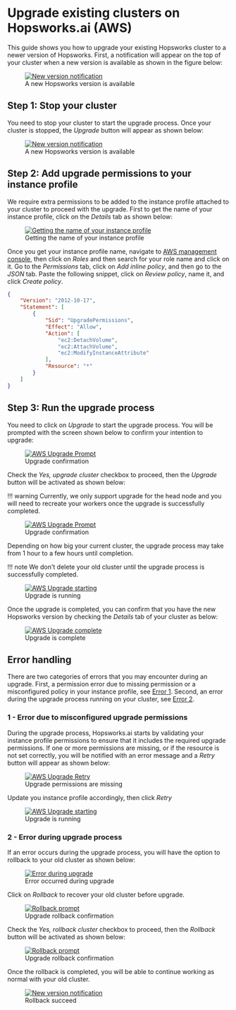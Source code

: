 # Upgrade existing clusters on Hopsworks.ai (AWS)
This guide shows you how to upgrade your existing Hopsworks cluster to a newer version of Hopsworks. First, a notification will appear on the top of your cluster when a new version is available as shown in the figure below:

<p align="center">
  <figure>
    <a  href="../../../assets/images/hopsworksai/aws/aws-notification-running.png">
      <img src="../../../assets/images/hopsworksai/aws/aws-notification-running.png" alt="New version notification">
    </a>
    <figcaption>A new Hopsworks version is available</figcaption>
  </figure>
</p>

## Step 1: Stop your cluster 

You need to stop your cluster to start the upgrade process. Once your cluster is stopped, the *Upgrade* button will appear as shown below:

<p align="center">
  <figure>
    <a  href="../../../assets/images/hopsworksai/aws/aws-notification-stopped.png">
      <img src="../../../assets/images/hopsworksai/aws/aws-notification-stopped.png" alt="New version notification">
    </a>
    <figcaption>A new Hopsworks version is available</figcaption>
  </figure>
</p>


## Step 2: Add upgrade permissions to your instance profile

We require extra permissions to be added to the instance profile attached to your cluster to proceed with the upgrade. First to get the name of your instance profile, click on the *Details* tab as shown below:

<p align="center">
  <figure>
    <a  href="../../../assets/images/hopsworksai/aws/aws-instance-profile.png">
      <img src="../../../assets/images/hopsworksai/aws/aws-instance-profile.png" alt="Getting the name of your instance profile">
    </a>
    <figcaption>Getting the name of your instance profile</figcaption>
  </figure>
</p>


Once you get your instance profile name, navigate to [AWS management console](https://console.aws.amazon.com/iam/home#), then click on *Roles* and then search for your role name and click on it.  Go to the *Permissions* tab, click on *Add inline policy*, and then go to the *JSON* tab. Paste the following snippet, click on *Review policy*, name it, and click *Create policy*.

```json
{
    "Version": "2012-10-17",
    "Statement": [
        {
            "Sid": "UpgradePermissions",
            "Effect": "Allow",
            "Action": [
                "ec2:DetachVolume",
                "ec2:AttachVolume",
                "ec2:ModifyInstanceAttribute"
            ],
            "Resource": "*"
        }
    ]
}
```

## Step 3: Run the upgrade process

You need to click on *Upgrade* to start the upgrade process. You will be prompted with the screen shown below to confirm your intention to upgrade: 

<p align="center">
  <figure>
    <a  href="../../../assets/images/hopsworksai/aws/aws-upgrade-prompt-1.png">
      <img src="../../../assets/images/hopsworksai/aws/aws-upgrade-prompt-1.png" alt="AWS Upgrade Prompt">
    </a>
    <figcaption>Upgrade confirmation</figcaption>
  </figure>
</p>

Check the *Yes, upgrade cluster* checkbox to proceed, then the *Upgrade* button will be activated as shown below:

!!! warning
    Currently, we only support upgrade for the head node and you will need to recreate your workers once the upgrade is successfully completed. 

<p align="center">
  <figure>
    <a  href="../../../assets/images/hopsworksai/aws/aws-upgrade-prompt-2.png">
      <img src="../../../assets/images/hopsworksai/aws/aws-upgrade-prompt-2.png" alt="AWS Upgrade Prompt">
    </a>
    <figcaption>Upgrade confirmation</figcaption>
  </figure>
</p>

Depending on how big your current cluster, the upgrade process may take from 1 hour to a few hours until completion.

!!! note
    We don't delete your old cluster until the upgrade process is successfully completed. 


<p align="center">
  <figure>
    <a  href="../../../assets/images/hopsworksai/aws/aws-upgrade-start.png">
      <img src="../../../assets/images/hopsworksai/aws/aws-upgrade-start.png" alt="AWS Upgrade starting">
    </a>
    <figcaption>Upgrade is running</figcaption>
  </figure>
</p>

Once the upgrade is completed, you can confirm that you have the new Hopsworks version by checking the *Details* tab of your cluster as below:

<p align="center">
  <figure>
    <a  href="../../../assets/images/hopsworksai/aws/aws-upgrade-complete.png">
      <img src="../../../assets/images/hopsworksai/aws/aws-upgrade-complete.png" alt="AWS Upgrade complete">
    </a>
    <figcaption>Upgrade is complete</figcaption>
  </figure>
</p>

## Error handling 
There are two categories of errors that you may encounter during an upgrade. First, a permission error due to missing permission or a misconfigured policy in your instance profile, see [Error 1](#1-error-due-to-misconfigured-upgrade-permissions). Second, an error during the upgrade process running on your cluster, see [Error 2](#2-error-during-upgrade-process).

### 1 - Error due to misconfigured upgrade permissions

During the upgrade process, Hopsworks.ai starts by validating your instance profile permissions to ensure that it includes the required upgrade permissions. If one or more permissions are missing, or if the resource is not set correctly, you will be notified with an error message and a *Retry* button will appear as shown below:

<p align="center">
  <figure>
    <a  href="../../../assets/images/hopsworksai/aws/aws-upgrade-retry.png">
      <img src="../../../assets/images/hopsworksai/aws/aws-upgrade-retry.png" alt="AWS Upgrade Retry">
    </a>
    <figcaption>Upgrade permissions are missing</figcaption>
  </figure>
</p>

Update you instance profile accordingly, then click *Retry*

<p align="center">
  <figure>
    <a  href="../../../assets/images/hopsworksai/aws/aws-upgrade-start.png">
      <img src="../../../assets/images/hopsworksai/aws/aws-upgrade-start.png" alt="AWS Upgrade starting">
    </a>
    <figcaption>Upgrade is running</figcaption>
  </figure>
</p>

### 2 - Error during upgrade process

If an error occurs during the upgrade process, you will have the option to rollback to your old cluster as shown below: 

<p align="center">
  <figure>
    <a  href="../../../assets/images/hopsworksai/aws/aws-upgrade-error.png">
      <img src="../../../assets/images/hopsworksai/aws/aws-upgrade-error.png" alt="Error during upgrade">
    </a>
    <figcaption>Error occurred during upgrade</figcaption>
  </figure>
</p>

Click on *Rollback* to recover your old cluster before upgrade.

<p align="center">
  <figure>
    <a  href="../../../assets/images/hopsworksai/aws/aws-rollback-prompt-1.png">
      <img src="../../../assets/images/hopsworksai/aws/aws-rollback-prompt-1.png" alt="Rollback prompt">
    </a>
    <figcaption>Upgrade rollback confirmation</figcaption>
  </figure>
</p>

Check the *Yes, rollback cluster* checkbox to proceed, then the *Rollback* button will be activated as shown below:

<p align="center">
  <figure>
    <a  href="../../../assets/images/hopsworksai/aws/aws-rollback-prompt-2.png">
      <img src="../../../assets/images/hopsworksai/aws/aws-rollback-prompt-2.png" alt="Rollback prompt">
    </a>
    <figcaption>Upgrade rollback confirmation</figcaption>
  </figure>
</p>

Once the rollback is completed, you will be able to continue working as normal with your old cluster.

<p align="center">
  <figure>
    <a  href="../../../assets/images/hopsworksai/aws/aws-notification-stopped.png">
      <img src="../../../assets/images/hopsworksai/aws/aws-notification-stopped.png" alt="New version notification">
    </a>
    <figcaption>Rollback succeed</figcaption>
  </figure>
</p>

